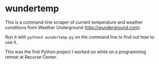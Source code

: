 # wundertemp
This is a command-line scraper of current temperature and weather conditions from Weather Underground (http://wunderground.com).

Run it with `python3 wundertemp.py` on the command line to find out how to use it.

This was the first Python project I worked on while on a programming retreat at Recurse Center.
